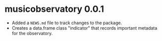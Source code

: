 # musicobservatory 0.0.1

* Added a `NEWS.md` file to track changes to the package.
* Creates a data.frame class "indicator" that records important metadata for the observatory.

